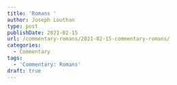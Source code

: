 ```yaml
---
title: 'Romans '
author: Joseph Louthan
type: post
publishDate: 2021-02-15
url: /commentary-romans/2021-02-15-commentary-romans/
categories:
  - Commentary
tags:
  - 'Commentary: Romans'
draft: true
---
```

